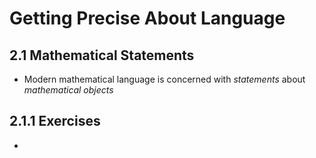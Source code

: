 # Getting Precise About Language

## 2.1 Mathematical Statements
- Modern mathematical language is concerned with *statements* about *mathematical objects*

## 2.1.1 Exercises
-
